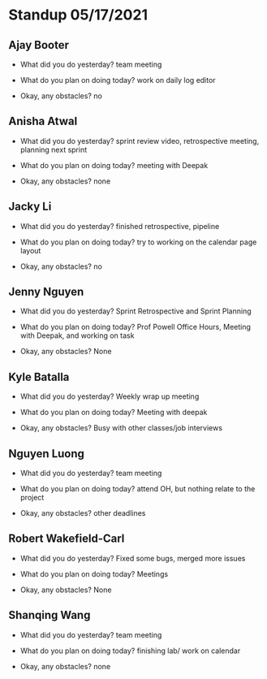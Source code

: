 # Standup 05/17/2021

## **Ajay Booter**

- What did you do yesterday?
  team meeting

- What do you plan on doing today?
  work on daily log editor

- Okay, any obstacles? no

## **Anisha Atwal**

- What did you do yesterday?
  sprint review video, retrospective meeting, planning next sprint

- What do you plan on doing today?
  meeting with Deepak

- Okay, any obstacles? none

## **Jacky Li**

- What did you do yesterday?
  finished retrospective, pipeline

- What do you plan on doing today?
  try to working on the calendar page layout

- Okay, any obstacles?
  no

## **Jenny Nguyen**

- What did you do yesterday?
  Sprint Retrospective and Sprint Planning

- What do you plan on doing today?
  Prof Powell Office Hours, Meeting with Deepak, and working on task

- Okay, any obstacles?
  None

## **Kyle Batalla**

- What did you do yesterday?
  Weekly wrap up meeting

- What do you plan on doing today?
  Meeting with deepak

- Okay, any obstacles?
  Busy with other classes/job interviews

## **Nguyen Luong**

- What did you do yesterday?
  team meeting

- What do you plan on doing today?
  attend OH, but nothing relate to the project

- Okay, any obstacles?
  other deadlines

## **Robert Wakefield-Carl**

- What did you do yesterday?
  Fixed some bugs, merged more issues

- What do you plan on doing today?
  Meetings

- Okay, any obstacles? None

## **Shanqing Wang**

- What did you do yesterday?
  team meeting

- What do you plan on doing today?
  finishing lab/ work on calendar

- Okay, any obstacles?
  none
